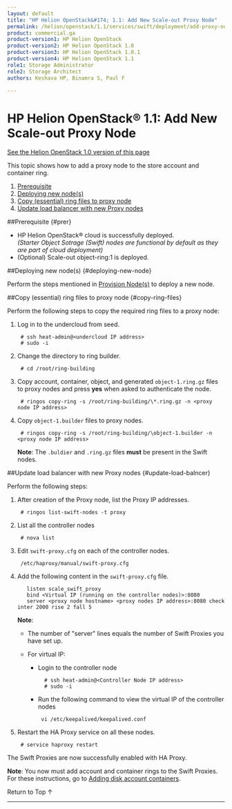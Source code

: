 ```yaml
---
layout: default
title: "HP Helion OpenStack&#174; 1.1: Add New Scale-out Proxy Node"
permalink: /helion/openstack/1.1/services/swift/deployment/add-proxy-node/
product: commercial.ga
product-version1: HP Helion OpenStack
product-version2: HP Helion OpenStack 1.0
product-version3: HP Helion OpenStack 1.0.1
product-version4: HP Helion OpenStack 1.1
role1: Storage Administrator
role2: Storage Architect
authors: Keshava HP, Binamra S, Paul F

---
```

<!--PUBLISHED-->

<script>

function PageRefresh {
onLoad="window.refresh"
}

PageRefresh();

</script>

<!--
<p style="font-size: small;"> <a href=" /helion/openstack/1.1/services/object/swift/expand-cluster/">&#9664; PREV</a> | <a href=" /helion/openstack/1.1/services/object/swift/expand-cluster/">&#9650; UP</a> | <a href="/helion/openstack/1.1/services/swift/deployment/add-disk-storage-node/"> NEXT &#9654</a> </p>
-->

# HP Helion OpenStack&#174; 1.1: Add New Scale-out Proxy Node
[See the Helion OpenStack 1.0 version of this page](/helion/openstack/services/swift/deployment/add-proxy-node/)

This topic shows how to add a proxy node to the store account and container ring.

1. [Prerequisite](#prer)
2. [Deploying new node(s)](#deploying-new-node)
3. [Copy (essential) ring files to proxy node](#copy-ring-files)
4. [Update load balancer with new Proxy nodes](#update-load-balncer)


##Prerequisite {#prer}

* HP Helion OpenStack&#174; cloud is successfully deployed.<br /> *(Starter Object Sotrage (Swift) nodes are functional by default as they are part of cloud deployment)*
* (Optional) Scale-out object-ring:1 is deployed.


##Deploying new node(s) {#deploying-new-node}

Perform the steps mentioned in  [Provision Node(s)](/helion/openstack/1.1/services/swift/provision-nodes/) to deploy a new node.


##Copy (essential) ring files to proxy node {#copy-ring-files}

Perform the following steps to copy the required ring files to a proxy node:
 
1. Log in to the undercloud from seed.
 
		# ssh heat-admin@<undercloud IP address> 
		# sudo -i

2. Change the directory to ring builder.

		# cd /root/ring-building 

3. Copy account, container, object, and generated `object-1.ring.gz` files to proxy nodes and press **yes** when asked to authenticate the node. 

		# ringos copy-ring -s /root/ring-building/\*.ring.gz -n <proxy node IP address> 

4. Copy `object-1.builder` files to proxy nodes. 
 
		# ringos copy-ring -s /root/ring-building/\object-1.builder -n <proxy node IP address>

	**Note**: The `.buldier` and `.ring.gz` files **must** be present in the Swift nodes.


##Update load balancer with new Proxy nodes {#update-load-balncer}

Perform the following steps:

1. After creation of the Proxy node, list the Proxy IP addresses.

		# ringos list-swift-nodes -t proxy

2. List all the controller nodes

 		# nova list

3. Edit `swift-proxy.cfg` on each of the controller nodes. 

	 	/etc/haproxy/manual/swift-proxy.cfg

4. Add the following content in the `swift-proxy.cfg` file.

		  listen scale_swift_proxy
		  bind <Virtual IP (running on the controller nodes)>:8080
		  server <proxy node hostname> <proxy nodes IP address>:8080 check inter 2000 rise 2 fall 5 

	**Note**:
			
	* The number of "server" lines equals the number of Swift Proxies you have set up.
	* For virtual IP: 

		* Login to the controller node
	
		  		# ssh heat-admin@<Controller Node IP address>
				# sudo -i

		*  Run the following command to view the virtual IP of the controller nodes

				vi /etc/keepalived/keepalived.conf


5. Restart the HA Proxy service on all these nodes.

		# service haproxy restart

The Swift Proxies are now successfully enabled with HA Proxy. 

**Note**: You now must add account and container rings to the Swift Proxies. For these instructions, go to [Adding disk account containers]( /helion/openstack/1.1/services/swift/deployment/add-disk-account-container/).


<a href="#top" style="padding:14px 0px 14px 0px; text-decoration: none;"> Return to Top &#8593; </a>



----
